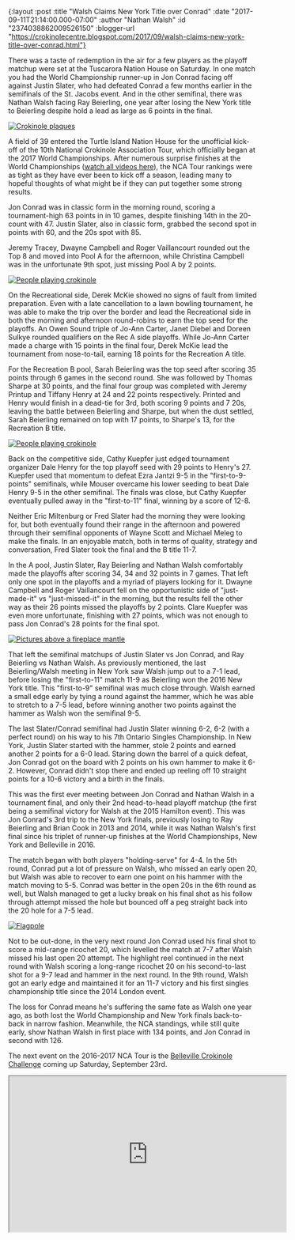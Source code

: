 {:layout :post
 :title "Walsh Claims New York Title over Conrad"
 :date "2017-09-11T21:14:00.000-07:00"
 :author "Nathan Walsh"
 :id "2374038862009526150"
 :blogger-url "https://crokinolecentre.blogspot.com/2017/09/walsh-claims-new-york-title-over-conrad.html"}

There was a taste of redemption in the air for a few players as the playoff matchup were set at the Tuscarora Nation House on Saturday. In one match you had the World Championship runner-up in Jon Conrad facing off against Justin Slater, who had defeated Conrad a few months earlier in the semifinals of the St. Jacobs event. And in the other semifinal, there was Nathan Walsh facing Ray Beierling, one year after losing the New York title to Beierling despite hold a lead as large as 6 points in the final.

[![Crokinole plaques](/images/2017-09-11-walsh-claims-new-york-title-over-conrad/IMG_4362.jpg)](/images/2017-09-11-walsh-claims-new-york-title-over-conrad/IMG_4362.jpg)

A field of 39 entered the Turtle Island Nation House for the unofficial kick-off of the 10th National Crokinole Association Tour, which officially began at the 2017 World Championships. After numerous surprise finishes at the World Championships ([watch all videos here](https://www.youtube.com/watch?v=XYIa3QzPyXg&list=PLwUWhXfgT6JBWFoRH6Cva-vj5r2cB1v8I)), the NCA Tour rankings were as tight as they have ever been to kick off a season, leading many to hopeful thoughts of what might be if they can put together some strong results.

Jon Conrad was in classic form in the morning round, scoring a tournament-high 63 points in in 10 games, despite finishing 14th in the 20-count with 47. Justin Slater, also in classic form, grabbed the second spot in points with 60, and the 20s spot with 85.

Jeremy Tracey, Dwayne Campbell and Roger Vaillancourt rounded out the Top 8 and moved into Pool A for the afternoon, while Christina Campbell was in the unfortunate 9th spot, just missing Pool A by 2 points.

[![People playing crokinole](/images/2017-09-11-walsh-claims-new-york-title-over-conrad/IMG_4368.jpg)](/images/2017-09-11-walsh-claims-new-york-title-over-conrad/IMG_4368.jpg)

On the Recreational side, Derek McKie showed no signs of fault from limited preparation. Even with a late cancellation to a lawn bowling tournament, he was able to make the trip over the border and lead the Recreational side in both the morning and afternoon round-robins to earn the top seed for the playoffs. An Owen Sound triple of Jo-Ann Carter, Janet Diebel and Doreen Sulkye rounded qualifiers on the Rec A side playoffs. While Jo-Ann Carter made a charge with 15 points in the final four, Derek McKie lead the tournament from nose-to-tail, earning 18 points for the Recreation A title.

For the Recreation B pool, Sarah Beierling was the top seed after scoring 35 points through 6 games in the second round. She was followed by Thomas Sharpe at 30 points, and the final four group was completed with Jeremy Printup and Tiffany Henry at 24 and 22 points respectively. Printed and Henry would finish in a dead-tie for 3rd, both scoring 9 points and 7 20s, leaving the battle between Beierling and Sharpe, but when the dust settled, Sarah Beierling remained on top with 17 points, to Sharpe's 13, for the Recreation B title.

[![People playing crokinole](/images/2017-09-11-walsh-claims-new-york-title-over-conrad/IMG_4366.jpg)](/images/2017-09-11-walsh-claims-new-york-title-over-conrad/IMG_4366.jpg)

Back on the competitive side, Cathy Kuepfer just edged tournament organizer Dale Henry for the top playoff seed with 29 points to Henry's 27. Kuepfer used that momentum to defeat Ezra Jantzi 9-5 in the "first-to-9-points" semifinals, while Mouser overcame his lower seeding to beat Dale Henry 9-5 in the other semifinal. The finals was close, but Cathy Kuepfer eventually pulled away in the "first-to-11" final, winning by a score of 12-8.

Neither Eric Miltenburg or Fred Slater had the morning they were looking for, but both eventually found their range in the afternoon and powered through their semifinal opponents of Wayne Scott and Michael Meleg to make the finals. In an enjoyable match, both in terms of quality, strategy and conversation, Fred Slater took the final and the B title 11-7.

In the A pool, Justin Slater, Ray Beierling and Nathan Walsh comfortably made the playoffs after scoring 34, 34 and 32 points in 7 games. That left only one spot in the playoffs and a myriad of players looking for it. Dwayne Campbell and Roger Vaillancourt fell on the opportunistic side of "just-made-it" vs "just-missed-it" in the morning, but the results fell the other way as their 26 points missed the playoffs by 2 points. Clare Kuepfer was even more unfortunate, finishing with 27 points, which was not enough to pass Jon Conrad's 28 points for the final spot.

[![Pictures above a fireplace mantle](/images/2017-09-11-walsh-claims-new-york-title-over-conrad/IMG_4361.jpg)](/images/2017-09-11-walsh-claims-new-york-title-over-conrad/IMG_4361.jpg)

That left the semifinal matchups of Justin Slater vs Jon Conrad, and Ray Beierling vs Nathan Walsh. As previously mentioned, the last Beierling/Walsh meeting in New York saw Walsh jump out to a 7-1 lead, before losing the "first-to-11" match 11-9 as Beierling won the 2016 New York title. This "first-to-9" semifinal was much close through. Walsh earned a small edge early by tying a round against the hammer, which he was able to stretch to a 7-5 lead, before winning another two points against the hammer as Walsh won the semifinal 9-5.

The last Slater/Conrad semifinal had Justin Slater winning 6-2, 6-2 (with a perfect round) on his way to his 7th Ontario Singles Championship. In New York, Justin Slater started with the hammer, stole 2 points and earned another 2 points for a 6-0 lead. Staring down the barrel of a quick defeat, Jon Conrad got on the board with 2 points on his own hammer to make it 6-2. However, Conrad didn't stop there and ended up reeling off 10 straight points for a 10-6 victory and a birth in the finals.

This was the first ever meeting between Jon Conrad and Nathan Walsh in a tournament final, and only their 2nd head-to-head playoff matchup (the first being a semifinal victory for Walsh at the 2015 Hamilton event). This was Jon Conrad's 3rd trip to the New York finals, previously losing to Ray Beierling and Brian Cook in 2013 and 2014, while it was Nathan Walsh's first final since his triplet of runner-up finishes at the World Championships, New York and Belleville in 2016.

The match began with both players "holding-serve" for 4-4. In the 5th round, Conrad put a lot of pressure on Walsh, who missed an early open 20, but Walsh was able to recover to earn one point on his hammer with the match moving to 5-5. Conrad was better in the open 20s in the 6th round as well, but Walsh managed to get a lucky break on his final shot as his follow through attempt missed the hole but bounced off a peg straight back into the 20 hole for a 7-5 lead.

[![Flagpole](/images/2017-09-11-walsh-claims-new-york-title-over-conrad/IMG_4374.jpg)](/images/2017-09-11-walsh-claims-new-york-title-over-conrad/IMG_4374.jpg)

Not to be out-done, in the very next round Jon Conrad used his final shot to score a mid-range ricochet 20, which levelled the match at 7-7 after Walsh missed his last open 20 attempt. The highlight reel continued in the next round with Walsh scoring a long-range ricochet 20 on his second-to-last shot for a 9-7 lead and hammer in the next round. In the 9th round, Walsh got an early edge and maintained it for an 11-7 victory and his first singles championship title since the 2014 London event.

The loss for Conrad means he's suffering the same fate as Walsh one year ago, as both lost the World Championship and New York finals back-to-back in narrow fashion. Meanwhile, the NCA standings, while still quite early, show Nathan Walsh in first place with 134 points, and Jon Conrad in second with 126.

The next event on the 2016-2017 NCA Tour is the [Belleville Crokinole Challenge](http://www.nationalcrokinoleassociation.com/tournaments.php) coming up Saturday, September 23rd.

<iframe width="560" height="315" allowfullscreen src="https://www.blogger.com/video.g?token=AD6v5dzBMHgCmzxIhNiS9Q0Mp4S6m3AJJC9kyBMVIsuMzx9JOq\_8xSfEH7f8BUqPFfxkJPLA6kh9WV-7JKDslE0zK9RPwn-pEQUHy3uR1i4m\_eUZGhf-rf4owM-ulJe5PuCY3cQVKw"></iframe>
